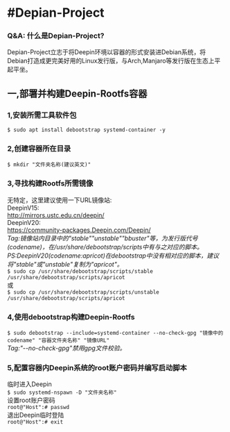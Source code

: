 # #Depian-Project
### Q&A: 什么是Depian-Project?<br>
Depian-Project立志于将Deepin环境以容器的形式安装进Debian系统，将Debian打造成更完美好用的Linux发行版，与Arch,Manjaro等发行版在生态上平起平坐。<br>
## 一,部署并构建Deepin-Rootfs容器
### 1,安装所需工具软件包
`$ sudo apt install debootstrap systemd-container -y`
### 2,创建容器所在目录
`$ mkdir "文件夹名称(建议英文)"`
### 3,寻找构建Rootfs所需镜像
无特定，这里建议使用一下URL镜像站:<br>
DeepinV15:<br>
http://mirrors.ustc.edu.cn/deepin/<br>
DeepinV20:<br>
https://community-packages.Deepin.com/Deepin/<br>
*Tag:镜像站内目录中的"stable""unstable""bbuster"等，为发行版代号(codename)，在/usr/share/debootstrap/scripts中有与之对应的脚本。*<br>
*PS:DeepinV20(codename:apricot)在debootstrap中没有相对应的脚本，建议将"stable"或"unstable"复制为"apricot"。*<br>
`$ sudo cp /usr/share/debootstrap/scripts/stable /usr/share/debootstrap/scripts/apricot`<br>
或<br>
`$ sudo cp /usr/share/debootstrap/scripts/unstable /usr/share/debootstrap/scripts/apricot`<br>
### 4,使用debootstrap构建Deepin-Rootfs
`$ sudo debootstrap --include=systemd-container --no-check-gpg "镜像中的codename" "容器文件夹名称" "镜像URL"`<br>
*Tag:"--no-check-gpg"禁用gpg文件校验。*<br>
### 5,配置容器内Deepin系统的root账户密码并编写启动脚本
临时进入Deepin<br>
`$ sudo systemd-nspawn -D "文件夹名称"`<br>
设置root账户密码<br>
`root@"Host":# passwd`<br>
退出Deepin临时登陆<br>
`root@"Host":# exit`<br>

